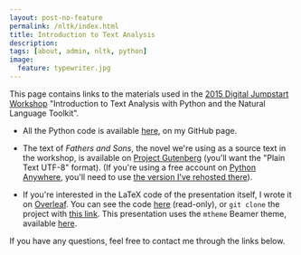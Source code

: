 ```yaml
---
layout: post-no-feature
permalink: /nltk/index.html
title: Introduction to Text Analysis
description: 
tags: [about, admin, nltk, python]
image:
  feature: typewriter.jpg
---
```


This page contains links to the materials used in the
[2015 Digital Jumpstart Workshop][idrh] "Introduction to Text Analysis with
Python and the Natural Language Toolkit".

* All the Python code is available [here][pyth], on my GitHub page.

* The text of <i>Fathers and Sons</i>, the novel we're using as a
  source text in the workshop, is available on
  [Project Gutenberg][gutenberg] (you'll want the "Plain Text UTF-8"
  format). (If you're using a free account on [Python Anywhere][pa],
  you'll need to use [the version I've rehosted there][patext]).

* If you're interested in the LaTeX code of the presentation itself,
  I wrote it on [Overleaf][ol]. You can see the code [here][latexcode]
  (read-only), or `git clone` the project with
  [this link][gitlink]. This presentation uses the `mtheme` Beamer
  theme, available [here][mtheme].

If you have any questions, feel free to contact me through the links below.

[idrh]: http://idrh.ku.edu/digital-jumpstart-workshops-2015

[pyth]: https://github.com/menzenski/python-tools/blob/master/idrh-workshop-code/idrhworkshopcode.py

[gutenberg]: http://www.gutenberg.org/ebooks/30723

[pa]: https://www.pythonanywhere.com/

[patext]:  http://menzenski.pythonanywhere.com/text/fathers_and_sons.txt

[ol]: https://www.overleaf.com

[latexcode]: https://www.overleaf.com/read/jjvswmcgkkqc

[gitlink]: https://git.overleaf.com/2209102qkwnvf

[mtheme]: https://github.com/matze/mtheme
